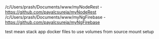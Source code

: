 /c/Users/prash/Documents/www/myNodeRest - https://github.com/payalcsureja/myNodeRest
/c/Users/prash/Documents/www/myNgFirebase - https://github.com/payalcsureja/myNgFirebase

test mean stack app docker files to use volumes from source mount setup

